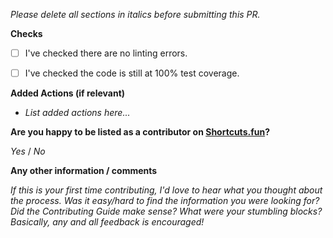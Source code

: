 _Please delete all sections in italics before submitting this PR._

**Checks**

- [ ] I've checked there are no linting errors.
- [ ] I've checked the code is still at 100% test coverage.


**Added Actions (if relevant)**

- _List added actions here..._


**Are you happy to be listed as a contributor on [Shortcuts.fun](https://shortcuts.fun)?**

_Yes_ / _No_


**Any other information / comments**

_If this is your first time contributing, I'd love to hear what you thought about the process. Was it easy/hard to find the information you were looking for? Did the Contributing Guide make sense? What were your stumbling blocks? Basically, any and all feedback is encouraged!_
